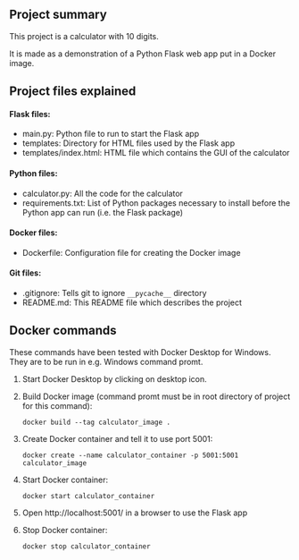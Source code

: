 ## Project summary
This project is a calculator with 10 digits.

It is made as a demonstration of a Python Flask web app put in a Docker image.

## Project files explained

#### Flask files:
- main.py:                 Python file to run to start the Flask app
- templates:               Directory for HTML files used by the Flask app
- templates/index.html:    HTML file which contains the GUI of the calculator


#### Python files:
- calculator.py: All the code for the calculator
- requirements.txt: List of Python packages necessary to install before the Python app can run (i.e. the Flask package)

#### Docker files:
- Dockerfile:          Configuration file for creating the Docker image

#### Git files:
- .gitignore: Tells git to ignore `__pycache__` directory
- README.md: This README file which describes the project


## Docker commands

These commands have been tested with Docker Desktop for Windows. They are to be run in e.g. Windows command promt.

1. Start Docker Desktop by clicking on desktop icon.

2. Build Docker image (command promt must be in root directory of project for this command):

    `docker build --tag calculator_image .`

3. Create Docker container and tell it to use port 5001:

    `docker create --name calculator_container -p 5001:5001 calculator_image`

4. Start Docker container:

    `docker start calculator_container`

5. Open http://localhost:5001/ in a browser to use the Flask app

6. Stop Docker container:

    `docker stop calculator_container`

